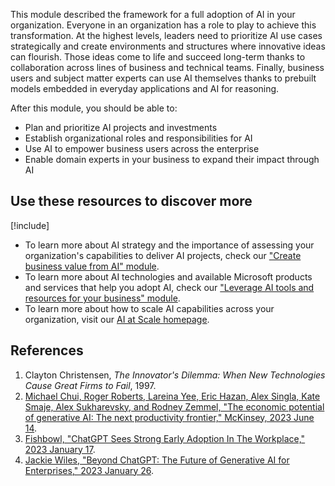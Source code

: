 This module described the framework for a full adoption of AI in your organization. Everyone in an organization has a role to play to achieve this transformation. At the highest levels, leaders need to prioritize AI use cases strategically and create environments and structures where innovative ideas can flourish. Those ideas come to life and succeed long-term thanks to collaboration across lines of business and technical teams. Finally, business users and subject matter experts can use AI themselves thanks to prebuilt models embedded in everyday applications and AI for reasoning.

After this module, you should be able to:

* Plan and prioritize AI projects and investments​
* Establish organizational roles and responsibilities for AI​
* Use AI to empower business users across the enterprise​
* Enable domain experts in your business to expand their impact through AI

## Use these resources to discover more

[!include[](../../../includes/open-link-in-new-tab-note.md)]

* To learn more about AI strategy and the importance of assessing your organization's capabilities to deliver AI projects, check our ["Create business value from AI" module](/training/modules/create-business-value).
* To learn more about AI technologies and available Microsoft products and services that help you adopt AI, check our ["Leverage AI tools and resources for your business" module](/training/modules/leverage-ai-tools).
* To learn more about how to scale AI capabilities across your organization, visit our [AI at Scale homepage](https://www.microsoft.com/research/project/ai-at-scale/).

## References

1. Clayton Christensen, *The Innovator's Dilemma: When New Technologies Cause Great Firms to Fail*, 1997. 
1. [Michael Chui, Roger Roberts, Lareina Yee, Eric Hazan, Alex Singla, Kate Smaje, Alex Sukharevsky, and Rodney Zemmel, "The economic potential of generative AI: The next productivity frontier," McKinsey, 2023 June 14](https://www.mckinsey.com/capabilities/mckinsey-digital/our-insights/the-economic-potential-of-generative-ai-the-next-productivity-frontier).
1. [Fishbowl, "ChatGPT Sees Strong Early Adoption In The Workplace," 2023 January 17](https://www.fishbowlapp.com/insights/chatgpt-sees-strong-early-adoption-in-the-workplace/).
1. [Jackie Wiles, "Beyond ChatGPT: The Future of Generative AI for Enterprises," 2023 January 26](https://www.gartner.com/en/articles/beyond-chatgpt-the-future-of-generative-ai-for-enterprises).